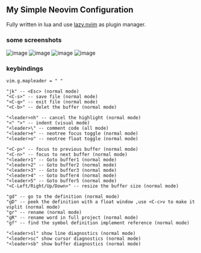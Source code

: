 ## My Simple Neovim Configuration

Fully written in lua and use [lazy.nvim](https://github.com/folke/lazy.nvim) as plugin manager.

### some screenshots

![image](https://user-images.githubusercontent.com/93063038/213991958-66a82835-9b7a-4886-9a31-c99651b4b6b5.png)
![image](https://user-images.githubusercontent.com/93063038/213992241-2c9c7437-052e-4bc4-bc00-8afc6c4c7e3e.png)
![image](https://user-images.githubusercontent.com/93063038/213992378-79f30b01-3de1-422d-b2cd-ad2f370077db.png)
![image](https://user-images.githubusercontent.com/93063038/213992494-bd61069b-ad15-4760-9150-5606eea0f1be.png)

### keybindings

```
vim.g.mapleader = " "

"jk" -- <Esc> (normal mode) 
"<C-s>" -- save file (normal mode)
"<C-q>" -- exit file (normal mode)
"<C-b>" -- delet the buffer (normal mode)

"<leader>nh" -- cancel the highlight (normal mode)
"<" ">" -- indent (visual mode)
"<leader>\" -- comment code (all mode)
"<leader>e" -- neotree focus toggle (normal mode)
"<leader>o" -- neotree float toggle (normal mode)

"<C-p>" -- focus to previous buffer (normal mode)
"<C-n>" -- focus to next buffer (normal mode)
"<leader>1" -- Goto buffer1 (normal mode)
"<leader>2" -- Goto buffer2 (normal mode)
"<leader>3" -- Goto buffer3 (normal mode)
"<leader>4" -- Goto buffer4 (normal mode)
"<leader>5" -- Goto buffer5 (normal mode)
"<C-Left/Right/Up/Down>" -- resize the buffer size (normal mode)

"gd" -- go to the definition (normal mode)
"gD" -- peek the definition with a float window ,use <C-c>v to make it vsplit (normal mode)
"gr" -- rename (normal mode)
"gR" -- rename word in full project (normal mode)
"gf" -- find the symbol definition implement reference (normal mode)

"<leader>sl" show line diagnostics (normal mode)
"<leader>sc" show cursor diagnostics (normal mode)
"<leader>sb" show buffer diagnostics (normal mode)
```
